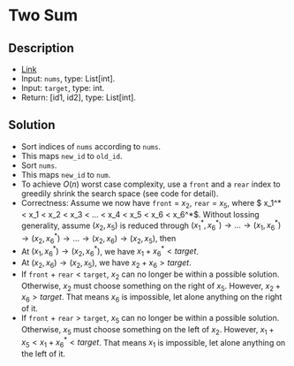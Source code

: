 # Two Sum

## Description
* [Link](https://leetcode.com/problems/two-sum/)
* Input: `nums`, type: List[int].
* Input: `target`, type: int.
* Return: [id1, id2], type: List[int].

## Solution
* Sort indices of `nums` according to `nums`.
 * This maps `new_id` to `old_id`. 
* Sort `nums`.
 * This maps `new_id` to `num`.
* To achieve $O(n)$ worst case complexity, use a `front` and a `rear` index to greedily shrink the search space (see code for detail).
* Correctness:  Assume we now have `front` = $x_2$, `rear` = $x_5$, where $ x_1^* < x_1 < x_2 < x_3 < ... < x_4 < x_5 < x_6 < x_6^*$. Without lossing generality, assume $(x_2, x_5)$ is reduced through $(x_1^*, x_6^*) \rightarrow ... \rightarrow (x_1, x_6^*) \rightarrow (x_2, x_6^*) \rightarrow ... \rightarrow (x_2, x_6) \rightarrow (x_2, x_5)$, then
 * At $(x_1, x_6^*) \rightarrow (x_2, x_6^*)$, we have $x_1 + x_6^* < target$.
 * At $(x_2, x_6) \rightarrow (x_2, x_5)$, we have $x_2 + x_6 > target$.
 * If `front` + `rear` < `target`, $x_2$ can no longer be within a possible solution. Otherwise, $x_2$ must choose something on the right of $x_5$. However, $x_2 + x_6 > target$. That means $x_6$ is impossible, let alone anything on the right of it.
 * If `front` + `rear` > `target`, $x_5$ can no longer be within a possible solution. Otherwise, $x_5$ must choose something on the left of $x_2$. However, $x_1 + x_5 < x_1 + x_6^* < target$. That means $x_1$ is impossible, let alone anything on the left of it.